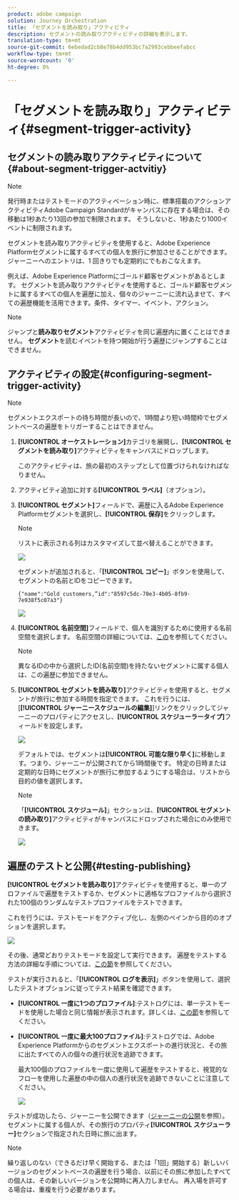 ```yaml
---
product: adobe campaign
solution: Journey Orchestration
title: 「セグメントを読み取り」アクティビティ
description: セグメントの読み取りアクティビティの詳細を表示します。
translation-type: tm+mt
source-git-commit: 6ebedad2cb8e78b4dd953bc7a2993cebbeefabcc
workflow-type: tm+mt
source-wordcount: '0'
ht-degree: 0%

---
```



# 「セグメントを読み取り」アクティビティ{#segment-trigger-activity}

## セグメントの読み取りアクティビティについて{#about-segment-trigger-actvitiy}

>[!NOTE]
>
>発行時またはテストモードのアクティベーション時に、標準搭載のアクションアクティビティAdobe Campaign Standardがキャンバスに存在する場合は、その移動は1秒あたり13回の参加で制限されます。 そうしないと、1秒あたり1000イベントに制限されます。

セグメントを読み取りアクティビティを使用すると、Adobe Experience Platformセグメントに属するすべての個人を旅行に参加させることができます。 ジャーニーへのエントリは、1 回きりでも定期的にでもおこなえます。

例えば、Adobe Experience Platformにゴールド顧客セグメントがあるとします。 セグメントを読み取りアクティビティを使用すると、ゴールド顧客セグメントに属するすべての個人を遍歴に加え、個々のジャーニーに流れ込ませて、すべての遍歴機能を活用できます。条件、タイマー、イベント、アクション。

>[!NOTE]
>
>ジャンプと&#x200B;**読み取りセグメント**&#x200B;アクティビティを同じ遍歴内に置くことはできません。 **セグメント**&#x200B;を読むイベントを持つ開始が行う遍歴にジャンプすることはできません。

## アクティビティの設定{#configuring-segment-trigger-activity}

>[!NOTE]
>
>セグメントエクスポートの待ち時間が長いので、1時間より短い時間枠でセグメントベースの遍歴をトリガーすることはできません。

1. **[!UICONTROL オーケストレーション]**&#x200B;カテゴリを展開し、**[!UICONTROL セグメントを読み取り]**&#x200B;アクティビティをキャンバスにドロップします。

   このアクティビティは、旅の最初のステップとして位置づけられなければなりません。

1. アクティビティ追加に対する&#x200B;**[!UICONTROL ラベル]**（オプション）。

1. **[!UICONTROL セグメント]**&#x200B;フィールドで、遍歴に入るAdobe Experience Platformセグメントを選択し、**[!UICONTROL 保存]**&#x200B;をクリックします。

   >[!NOTE]
   >
   >リストに表示される列はカスタマイズして並べ替えることができます。

   ![](../assets/segment-trigger-segment-selection.png)

   セグメントが追加されると、「**[!UICONTROL コピー]**」ボタンを使用して、セグメントの名前とIDをコピーできます。

   `{"name":"Gold customers,”id":"8597c5dc-70e3-4b05-8fb9-7e938f5c07a3"}`

   ![](../assets/segment-trigger-copy.png)

1. **[!UICONTROL 名前空間]**&#x200B;フィールドで、個人を識別するために使用する名前空間を選択します。 名前空間の詳細については、[この](../event/selecting-the-namespace.md)を参照してください。

   >[!NOTE]
   >
   >異なるIDの中から選択したID(名前空間)を持たないセグメントに属する個人は、この遍歴に参加できません。

1. **[!UICONTROL セグメントを読み取り]**&#x200B;アクティビティを使用すると、セグメントが旅行に参加する時間を指定できます。 これを行うには、[**[!UICONTROL ジャーニースケジュールの編集]**]リンクをクリックしてジャーニーのプロパティにアクセスし、**[!UICONTROL スケジューラータイプ]**&#x200B;フィールドを設定します。

   ![](../assets/segment-trigger-schedule.png)

   デフォルトでは、セグメントは&#x200B;**[!UICONTROL 可能な限り早く]**&#x200B;に移動します。つまり、ジャーニーが公開されてから1時間後です。 特定の日時または定期的な日時にセグメントが旅行に参加するようにする場合は、リストから目的の値を選択します。

   >[!NOTE]
   >
   >「**[!UICONTROL スケジュール]**」セクションは、**[!UICONTROL セグメントの読み取り]**&#x200B;アクティビティがキャンバスにドロップされた場合にのみ使用できます。

   ![](../assets/segment-trigger-properties.png)

## 遍歴のテストと公開{#testing-publishing}

**[!UICONTROL セグメントを読み取り]**&#x200B;アクティビティを使用すると、単一のプロファイルで遍歴をテストするか、セグメントに適格なプロファイルから選択された100個のランダムなテストプロファイルをテストできます。

これを行うには、テストモードをアクティブ化し、左側のペインから目的のオプションを選択します。

![](../assets/segment-trigger-test-modes.png)

その後、通常どおりテストモードを設定して実行できます。 遍歴をテストする方法の詳細な手順については、[この節](../building-journeys/testing-the-journey.md)を参照してください。

テストが実行されると、「**[!UICONTROL ログを表示]**」ボタンを使用して、選択したテストオプションに従ってテスト結果を確認できます。

* **[!UICONTROL 一度に1つのプロファイル]**:テストログには、単一テストモードを使用した場合と同じ情報が表示されます。詳しくは、[この節](../building-journeys/testing-the-journey.md#viewing_logs)を参照してください。

* **[!UICONTROL 一度に最大100プロファイル]**:テストログでは、Adobe Experience Platformからのセグメントエクスポートの進行状況と、その旅に出たすべての人の個々の進行状況を追跡できます。

   最大100個のプロファイルを一度に使用して遍歴をテストすると、視覚的なフローを使用した遍歴の中の個人の進行状況を追跡できないことに注意してください。

   ![](../assets/read-segment-log.png)

テストが成功したら、ジャーニーを公開できます（[ジャーニーの公開](../building-journeys/publishing-the-journey.md)を参照）。 セグメントに属する個人が、その旅行のプロパティ&#x200B;**[!UICONTROL スケジューラー]**&#x200B;セクションで指定された日時に旅に出ます。

>[!NOTE]
>
>繰り返しのない（できるだけ早く開始する、または「1回」開始する）新しいバージョンのセグメントベースの遍歴を行う場合、以前にその旅に参加したすべての個人は、その新しいバージョンを公開時に再入力しません。 再入場を許可する場合は、重複を行う必要があります。
